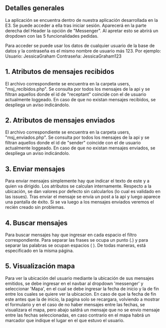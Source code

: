 
## Detalles generales

La aplicación se encuentra dentro de nuestra aplicación desarrollada en la E3. 
Se puede acceder a ella tras iniciar sesión. Aparecerá en la parte derecha del Header
la opción de "Messenger". Al apretar esto se abrirá un dropdown con las 5 funcionalidades pedidas.

Para acceder se puede usar los datos de cualquier usuario de la base de datos y la contraseña es el mismo nombre de usuario más 123. Por ejemplo:
Usuario: JessicaGraham
Contraseña: JessicaGraham123

## 1. Atributos de mensajes recibidos
El archivo correspondiente se encuentra en la carpeta users, "msj_recibidos.php". Se consulta por todos los mensajes de la api y se filtran aquellos donde el id de "receptant" coincide con el de usuario actualmente loggeado. En caso de que no existan mensajes recibidos, se despliega un aviso indicándolo.

## 2. Atributos de mensajes enviados
El archivo correspondiente se encuentra en la carpeta users, "msj_enviados.php". Se consulta por todos los mensajes de la api y se filtran aquellos donde el id de "sender" coincide con el de usuario actualmente loggeado. En caso de que no existan mensajes enviados, se despliega un aviso indicándolo.

## 3. Enviar mensajes

Para enviar mensajes simplemente hay que indicar el texto de este y a quien va dirigido. Los atributos se calculan internamente. Respecto a la ubicación, se dan valores por defecto sin calcularlos (lo cual es validado en las issues). Tras enviar el mensaje se envía un post a la api y luego aparece una pantalla de éxito. Si se va luego a los mensajes enviados veremos el recién creado sin problemas. 


## 4. Buscar mensajes

Para buscar mensajes hay que ingresar en cada espacio el filtro correspondiente. Para separar las frases se ocupa un punto (.) y para separar las palabras se ocupan espacios ( ). De todas maneras, está especificado en la misma página.


## 5. Visualización mapa
Para ver la ubicación del usuario mediante la ubicación de sus mensajes emitidos, se debe ingresar en el navbar al dropdown 'messenger' y seleccionar 'Mapa', en el cual se debe ingresar la fecha de inicio y la de fin entre los cuales se quiere ver la ubicacion. En caso de que la fecha de fin este antes que la de inicio, la pagina solo se recargara, volviendo a mostrar el formulario y en el caso de no haber mensajes entre las fechas, se visualizara el mapa, pero abajo saldrá un mensaje que no se envio mensaje entre las fechas seleccionadas, en caso contrario en el mapa habrá un marcador que indique el lugar en el que estuvo el usuario. 


